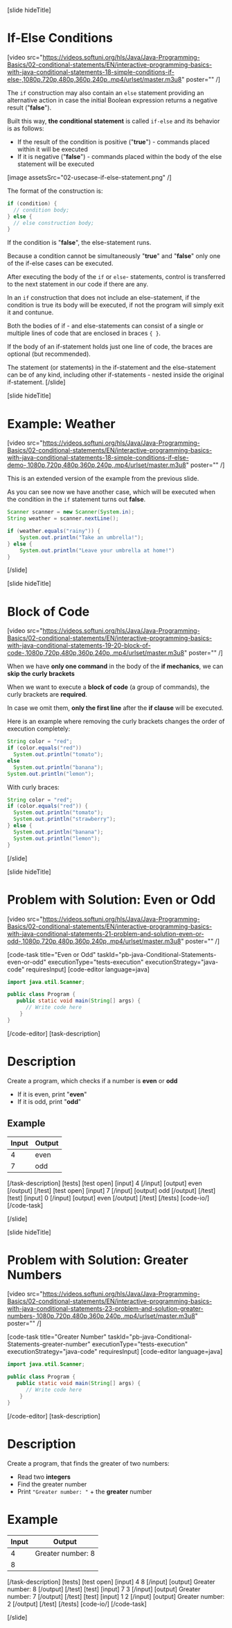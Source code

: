 [slide hideTitle]

# If-Else Conditions

[video src="https://videos.softuni.org/hls/Java/Java-Programming-Basics/02-conditional-statements/EN/interactive-programming-basics-with-java-conditional-statements-18-simple-conditions-if-else-,1080p,720p,480p,360p,240p,.mp4/urlset/master.m3u8" poster="" /]

The `if` construction may also contain an `else` statement providing an alternative action in case the initial Boolean expression returns a negative result ("**false**"). 

Built this way, **the conditional statement** is called `if-else` and its behavior is as follows: 
* If the result of the condition is positive ("**true**") - commands placed within it will be executed
* If it is negative ("**false**") - commands placed within the body of the else statement will be executed 

[image assetsSrc="02-usecase-if-else-statement.png" /]

The format of the construction is:
```java
if (condition) {
  // condition body;
} else {
  // else construction body;
}
```

If the condition is "**false**", the else-statement runs.

Because a condition cannot be simultaneously "**true**" and "**false**" only one of the if-else cases can be executed.

After executing the body of the `if` or `else`- statements, control is transferred to the next statement in our code if there are any.

In an `if` construction that does not include an else-statement, if the condition is true its body will be executed, if not the program will simply exit it and contunue.

Both the bodies of if - and else-statements can consist of a single or multiple lines of code that are enclosed in braces `{ }`. 

If the body of an if-statement holds just one line of code, the braces are optional (but recommended).

The statement (or statements) in the if-statement and the else-statement can be of any kind, including other if-statements - nested inside the original if-statement.
[/slide]

[slide hideTitle]

# Example: Weather

[video src="https://videos.softuni.org/hls/Java/Java-Programming-Basics/02-conditional-statements/EN/interactive-programming-basics-with-java-conditional-statements-18-simple-conditions-if-else-demo-,1080p,720p,480p,360p,240p,.mp4/urlset/master.m3u8" poster="" /]

This is an extended version of the example from the previous slide.

As you can see now we have another case, which will be executed when the condition in the `if` statement turns out **false**.
```java
Scanner scanner = new Scanner(System.in);
String weather = scanner.nextLine();

if (weather.equals("rainy")) {
    System.out.println("Take an umbrella!");
} else {
    System.out.println("Leave your umbrella at home!")
}
```
[/slide]

[slide hideTitle]
# Block of Code

[video src="https://videos.softuni.org/hls/Java/Java-Programming-Basics/02-conditional-statements/EN/interactive-programming-basics-with-java-conditional-statements-19-20-block-of-code-,1080p,720p,480p,360p,240p,.mp4/urlset/master.m3u8" poster="" /]

When we have **only one command** in the body of the **if mechanics**, we can **skip the curly brackets**

When we want to execute a **block of code** (a group of commands), the curly brackets are **required**. 

In case we omit them, **only the first line** after the **if clause** will be executed.

Here is an example where removing the curly brackets changes the order of execution completely:
```java live
String color = "red";
if (color.equals("red")) 
  System.out.println("tomato");
else
  System.out.println("banana");
System.out.println("lemon"); 
```

With curly braces:
```java live
String color = "red";
if (color.equals("red")) {
  System.out.println("tomato");
  System.out.println("strawberry"); 
} else {
  System.out.println("banana");
  System.out.println("lemon");
}
```
[/slide]

[slide hideTitle]
# Problem with Solution: Even or Odd

[video src="https://videos.softuni.org/hls/Java/Java-Programming-Basics/02-conditional-statements/EN/interactive-programming-basics-with-java-conditional-statements-21-problem-and-solution-even-or-odd-,1080p,720p,480p,360p,240p,.mp4/urlset/master.m3u8" poster="" /]

[code-task title="Even or Odd" taskId="pb-java-Conditional-Statements-even-or-odd" executionType="tests-execution" executionStrategy="java-code" requiresInput]
[code-editor language=java]
```java
import java.util.Scanner;

public class Program {
   public static void main(String[] args) {
      // Write code here
    }
}
```
[/code-editor]
[task-description]
# Description
Create a program, which checks if a number is **even** or **odd**

  * If it is even, print "**even**"
  * If it is odd, print "**odd**"
## Example

| **Input** | **Output** | 
| ---- | ---- |
| 4 | even|
| 7 | odd |

[/task-description]
[tests]
[test open]
[input]
4
[/input]
[output]
even
[/output]
[/test]
[test open]
[input]
7
[/input]
[output]
odd
[/output]
[/test]
[test]
[input]
0
[/input]
[output]
even
[/output]
[/test]
[/tests]
[code-io/]
[/code-task]

[/slide]



[slide hideTitle]
# Problem with Solution: Greater Numbers

[video src="https://videos.softuni.org/hls/Java/Java-Programming-Basics/02-conditional-statements/EN/interactive-programming-basics-with-java-conditional-statements-23-problem-and-solution-greater-numbers-,1080p,720p,480p,360p,240p,.mp4/urlset/master.m3u8" poster="" /]

[code-task title="Greater Number" taskId="pb-java-Conditional-Statements-greater-number"  executionType="tests-execution" executionStrategy="java-code" requiresInput]
[code-editor language=java]
```java
import java.util.Scanner;

public class Program {
   public static void main(String[] args) {
      // Write code here
    }
}
```
[/code-editor]
[task-description]
# Description
Create a program, that finds the greater of two numbers:

  * Read two **integers**
  * Find the greater number
  * Print `"Greater number: "` + the **greater** number
# Example

| **Input** | **Output** | 
| ---- | ---- |
| 4 | Greater number: 8 |
| 8 |

[/task-description]
[tests]
[test open]
[input]
4
8
[/input]
[output]
Greater number: 8
[/output]
[/test]
[test]
[input]
7
3
[/input]
[output]
Greater number: 7
[/output]
[/test]
[test]
[input]
1
2
[/input]
[output]
Greater number: 2
[/output]
[/test]
[/tests]
[code-io/]
[/code-task]

[/slide]
